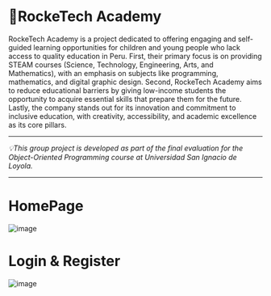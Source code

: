 # 🚀RockeTech Academy

RockeTech Academy is a project dedicated to offering engaging and self-guided learning opportunities for children and young people who lack access to quality education in Peru. First, their primary focus is on providing STEAM courses (Science, Technology, Engineering, Arts, and Mathematics), with an emphasis on subjects like programming, mathematics, and digital graphic design. Second, RockeTech Academy aims to reduce educational barriers by giving low-income students the opportunity to acquire essential skills that prepare them for the future. Lastly, the company stands out for its innovation and commitment to inclusive education, with creativity, accessibility, and academic excellence as its core pillars.

-----------------------------------------------------

 _💡This group project is developed as part of the final evaluation for the Object-Oriented Programming course at Universidad San Ignacio de Loyola._

-----------------------------------------------------
# HomePage
![image](https://github.com/user-attachments/assets/dce42d8f-640c-41ff-9ea4-10c5689153eb)

# Login & Register
![image](https://github.com/user-attachments/assets/c28342f3-374e-4cca-b27d-05ebc83c9375)

